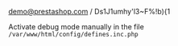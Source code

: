 demo@prestashop.com / Ds1J1umhy'l3~F%!b){1

Activate debug mode manually in the file ```/var/www/html/config/defines.inc.php```
